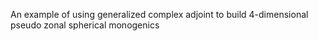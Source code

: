 An example of using generalized complex adjoint to build 4-dimensional pseudo zonal spherical monogenics

